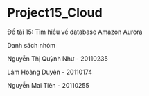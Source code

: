 # Project15_Cloud
Đề tài 15: Tìm hiểu về database Amazon Aurora

Danh sách nhóm

Nguyễn Thị Quỳnh Như - 20110235

Lâm Hoàng Duyên - 20110174

Nguyễn Mai Tiên - 20110255
